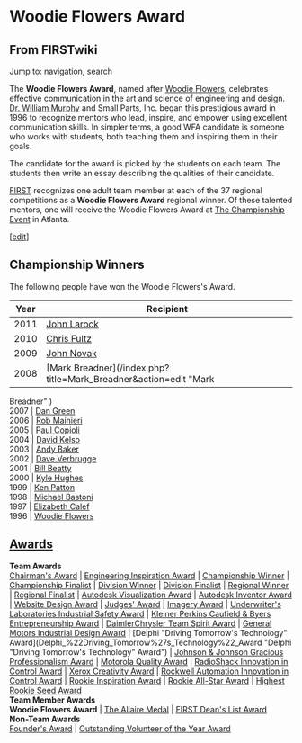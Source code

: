 # Woodie Flowers Award

## From FIRSTwiki

Jump to: navigation, search

The **Woodie Flowers Award**, named after [Woodie Flowers](Woodie_Flowers "Woodie Flowers"), celebrates effective communication in the art and science of engineering and design. [Dr. William Murphy](/index.php?title=Dr._William_Murphy&action=edit "Dr. William Murphy") and Small Parts, Inc. began this prestigious award in 1996 to recognize mentors who lead, inspire, and empower using excellent communication skills. In simpler terms, a good WFA candidate is someone who works with students, both teaching them and inspiring them in their goals.

The candidate for the award is picked by the students on each team. The students then write an essay describing the qualities of their candidate.

[FIRST](first) recognizes one adult team member at each of the 37 regional competitions as a **Woodie Flowers Award** regional winner. Of these talented mentors, one will receive the Woodie Flowers Award at [The Championship Event](The_Championship_Event "The Championship Event") in Atlanta.

[[edit](/index.php?title=Woodie_Flowers_Award&action=edit&section=1 "Edit
section: Championship Winners")]

## Championship Winners

The following people have won the Woodie Flowers's Award.

Year | Recipient
---- | ---------------------------------------------------------------------
2011 | [John Larock](/index.php?title=John_Larock&action=edit "John Larock")
2010 | [Chris Fultz](Chris_Fultz "Chris Fultz")
2009 | [John Novak](/index.php?title=John_Novak&action=edit "John Novak")
2008 | [Mark Breadner](/index.php?title=Mark_Breadner&action=edit "Mark

Breadner" )<br>
2007 | [Dan Green](/index.php?title=Dan_Green&action=edit "Dan Green")<br>
2006 | [Rob Mainieri](/index.php?title=Rob_Mainieri&action=edit "Rob
Mainieri")<br>
2005 | [Paul Copioli](Paul_Copioli "Paul Copioli")<br>
2004 | [David Kelso](David_Kelso "David Kelso")<br>
2003 | [Andy Baker](Andy_Baker "Andy Baker")<br>
2002 | [Dave Verbrugge](Dave_Verbrugge "Dave Verbrugge")<br>
2001 | [Bill Beatty](Bill_Beatty "Bill Beatty")<br>
2000 | [Kyle Hughes](Kyle_Hughes "Kyle Hughes")<br>
1999 | [Ken Patton](Ken_Patton "Ken Patton")<br>
1998 | [Michael Bastoni](/index.php?title=Michael_Bastoni&action=edit "Michael Bastoni")<br>
1997 | [Elizabeth Calef](/index.php?title=Elizabeth_Calef&action=edit "Elizabeth Calef")<br>
1996 | [Woodie Flowers](Woodie_Flowers "Woodie Flowers")

## [Awards](Awards "Awards")

**Team Awards**<br>
[Chairman's Award](Chairman%27s_Award "Chairman's Award") | [Engineering Inspiration Award](Engineering_Inspiration_Award "Engineering Inspiration Award") | [Championship Winner](Championship_Winner "Championship Winner") | [Championship Finalist](Championship_Finalist "Championship Finalist") | [Division Winner](Division_Winner "Division Winner") | [Division Finalist](Division_Finalist "Division Finalist") | [Regional Winner](Regional_Winner "Regional Winner") | [Regional Finalist](Regional_Finalist "Regional Finalist") | [Autodesk Visualization Award](Autodesk_Visualization_Award "Autodesk
Visualization Award") | [Autodesk Inventor Award](Autodesk_Inventor_Award "Autodesk Inventor Award") | [Website Design Award](Website_Design_Award "Website Design Award") | [Judges' Award](Judges%27_Award "Judges' Award") | [Imagery Award](Imagery_Award "Imagery Award") | [Underwriter's Laboratories Industrial Safety Award](Underwriter%27s_Laboratories_Industrial_Safety_Award "Underwriter's Laboratories Industrial Safety Award") | [Kleiner Perkins Caufield & Byers Entrepreneurship Award](Kleiner_Perkins_Caufield_%26_Byers_Entrepreneurship_Award "Kleiner Perkins Caufield & Byers Entrepreneurship Award") | [DaimlerChrysler Team Spirit Award](DaimlerChrysler_Team_Spirit_Award "DaimlerChrysler Team Spirit Award") | [General Motors Industrial Design Award](General_Motors_Industrial_Design_Award "General Motors
Industrial Design Award") | [Delphi "Driving Tomorrow's Technology" Award](Delphi_%22Driving_Tomorrow%27s_Technology%22_Award "Delphi
"Driving Tomorrow's Technology" Award") | [Johnson & Johnson Gracious Professionalism Award](Johnson_%26_Johnson_Gracious_Professionalism_Award "Johnson
& Johnson Gracious Professionalism Award") | [Motorola Quality Award](Motorola_Quality_Award "Motorola Quality Award") | [RadioShack Innovation in Control Award](RadioShack_Innovation_in_Control_Award "RadioShack
Innovation in Control Award") | [Xerox Creativity Award](Xerox_Creativity_Award "Xerox Creativity Award") | [Rockwell Automation Innovation in Control Award](Rockwell_Automation_Innovation_in_Control_Award "Rockwell
Automation Innovation in Control Award") | [Rookie Inspiration Award](Rookie_Inspiration_Award "Rookie Inspiration Award") | [Rookie All-Star Award](Rookie_All-Star_Award "Rookie All-Star
Award") | [Highest Rookie Seed Award](Highest_Rookie_Seed_Award "Highest Rookie Seed Award")<br>
**Team Member Awards**<br>
**Woodie Flowers Award** | [The Allaire Medal](The_Allaire_Medal "The Allaire Medal") | [FIRST Dean's List Award](FIRST_Dean%27s_List_Award "FIRST Dean's List Award")<br>
**Non-Team Awards**<br>
[Founder's Award](Founder%27s_Award "Founder's Award") | [Outstanding Volunteer of the Year Award](Outstanding_Volunteer_of_the_Year_Award "Outstanding
Volunteer of the Year Award")
